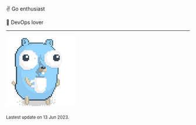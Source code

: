 :v: Go enthusiast

:muscle: DevOps lover

---

![Image alt text](/images/gopher_with_coffee.gif)


<sub>Lastest update on 13 Jun 2023.</sub>
